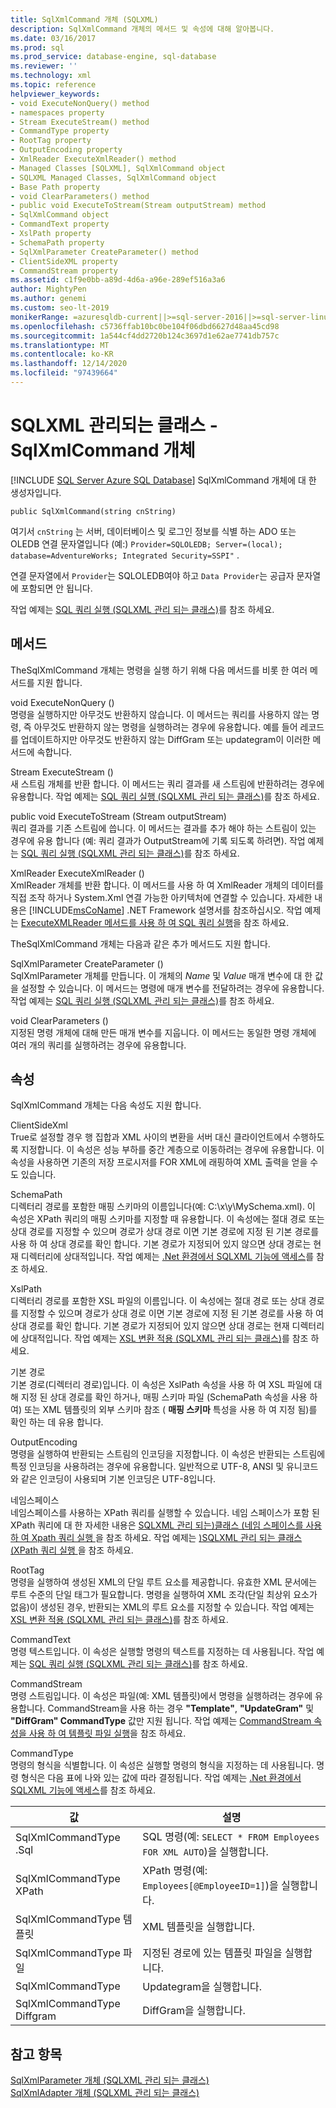 ```yaml
---
title: SqlXmlCommand 개체 (SQLXML)
description: SqlXmlCommand 개체의 메서드 및 속성에 대해 알아봅니다.
ms.date: 03/16/2017
ms.prod: sql
ms.prod_service: database-engine, sql-database
ms.reviewer: ''
ms.technology: xml
ms.topic: reference
helpviewer_keywords:
- void ExecuteNonQuery() method
- namespaces property
- Stream ExecuteStream() method
- CommandType property
- RootTag property
- OutputEncoding property
- XmlReader ExecuteXmlReader() method
- Managed Classes [SQLXML], SqlXmlCommand object
- SQLXML Managed Classes, SqlXmlCommand object
- Base Path property
- void ClearParameters() method
- public void ExecuteToStream(Stream outputStream) method
- SqlXmlCommand object
- CommandText property
- XslPath property
- SchemaPath property
- SqlXmlParameter CreateParameter() method
- ClientSideXML property
- CommandStream property
ms.assetid: c1f9e0bb-a89d-4d6a-a96e-289ef516a3a6
author: MightyPen
ms.author: genemi
ms.custom: seo-lt-2019
monikerRange: =azuresqldb-current||>=sql-server-2016||>=sql-server-linux-2017||=azuresqldb-mi-current
ms.openlocfilehash: c5736ffab10bc0be104f06dbd6627d48aa45cd98
ms.sourcegitcommit: 1a544cf4dd2720b124c3697d1e62ae7741db757c
ms.translationtype: MT
ms.contentlocale: ko-KR
ms.lasthandoff: 12/14/2020
ms.locfileid: "97439664"
---
```

# <a name="sqlxml-managed-classes---sqlxmlcommand-object"></a>SQLXML 관리되는 클래스 - SqlXmlCommand 개체
[!INCLUDE [SQL Server Azure SQL Database](../../../includes/applies-to-version/sql-asdb.md)]
  SqlXmlCommand 개체에 대 한 생성자입니다.  
  
```  
public SqlXmlCommand(string cnString)  
```  
  
 여기서 `cnString` 는 서버, 데이터베이스 및 로그인 정보를 식별 하는 ADO 또는 OLEDB 연결 문자열입니다 (예:) `Provider=SQLOLEDB; Server=(local); database=AdventureWorks; Integrated Security=SSPI"` .  
  
 연결 문자열에서 `Provider`는 SQLOLEDB여야 하고 `Data Provider`는 공급자 문자열에 포함되면 안 됩니다.  
  
 작업 예제는 [SQL 쿼리 실행 &#40;SQLXML 관리 되는 클래스&#41;](../../../relational-databases/sqlxml-annotated-xsd-schemas-xpath-queries/net-framework-classes/executing-sql-queries-sqlxml-managed-classes.md)를 참조 하세요.  
  
## <a name="methods"></a>메서드  
 TheSqlXmlCommand 개체는 명령을 실행 하기 위해 다음 메서드를 비롯 한 여러 메서드를 지원 합니다.  
  
 void ExecuteNonQuery ()  
 명령을 실행하지만 아무것도 반환하지 않습니다. 이 메서드는 쿼리를 사용하지 않는 명령, 즉 아무것도 반환하지 않는 명령을 실행하려는 경우에 유용합니다. 예를 들어 레코드를 업데이트하지만 아무것도 반환하지 않는 DiffGram 또는 updategram이 이러한 메서드에 속합니다.  
  
 Stream ExecuteStream ()  
 새 스트림 개체를 반환 합니다. 이 메서드는 쿼리 결과를 새 스트림에 반환하려는 경우에 유용합니다. 작업 예제는 [SQL 쿼리 실행 &#40;SQLXML 관리 되는 클래스&#41;](../../../relational-databases/sqlxml-annotated-xsd-schemas-xpath-queries/net-framework-classes/executing-sql-queries-sqlxml-managed-classes.md)를 참조 하세요.  
  
 public void ExecuteToStream (Stream outputStream)  
 쿼리 결과를 기존 스트림에 씁니다. 이 메서드는 결과를 추가 해야 하는 스트림이 있는 경우에 유용 합니다 (예: 쿼리 결과가 OutputStream에 기록 되도록 하려면). 작업 예제는 [SQL 쿼리 실행 &#40;SQLXML 관리 되는 클래스&#41;](../../../relational-databases/sqlxml-annotated-xsd-schemas-xpath-queries/net-framework-classes/executing-sql-queries-sqlxml-managed-classes.md)를 참조 하세요.  
  
 XmlReader ExecuteXmlReader ()  
 XmlReader 개체를 반환 합니다. 이 메서드를 사용 하 여 XmlReader 개체의 데이터를 직접 조작 하거나 System.Xml 연결 가능한 아키텍처에 연결할 수 있습니다. 자세한 내용은 [!INCLUDE[msCoName](../../../includes/msconame-md.md)] .NET Framework 설명서를 참조하십시오. 작업 예제는 [ExecuteXMLReader 메서드를 사용 하 여 SQL 쿼리 실행](../../../relational-databases/sqlxml-annotated-xsd-schemas-xpath-queries/net-framework-classes/executing-sql-queries-by-using-the-executexmlreader-method.md)을 참조 하세요.  
  
 TheSqlXmlCommand 개체는 다음과 같은 추가 메서드도 지원 합니다.  
  
 SqlXmlParameter CreateParameter ()  
 SqlXmlParameter 개체를 만듭니다. 이 개체의 *Name* 및 *Value* 매개 변수에 대 한 값을 설정할 수 있습니다. 이 메서드는 명령에 매개 변수를 전달하려는 경우에 유용합니다. 작업 예제는 [SQL 쿼리 실행 &#40;SQLXML 관리 되는 클래스&#41;](../../../relational-databases/sqlxml-annotated-xsd-schemas-xpath-queries/net-framework-classes/executing-sql-queries-sqlxml-managed-classes.md)를 참조 하세요.  
  
 void ClearParameters ()  
 지정된 명령 개체에 대해 만든 매개 변수를 지웁니다. 이 메서드는 동일한 명령 개체에 여러 개의 쿼리를 실행하려는 경우에 유용합니다.  
  
## <a name="properties"></a>속성  
 SqlXmlCommand 개체는 다음 속성도 지원 합니다.  
  
 ClientSideXml  
 True로 설정할 경우 행 집합과 XML 사이의 변환을 서버 대신 클라이언트에서 수행하도록 지정합니다. 이 속성은 성능 부하를 중간 계층으로 이동하려는 경우에 유용합니다. 이 속성을 사용하면 기존의 저장 프로시저를 FOR XML에 래핑하여 XML 출력을 얻을 수도 있습니다.  
  
 SchemaPath  
 디렉터리 경로를 포함한 매핑 스키마의 이름입니다(예: C:\x\y\MySchema.xml). 이 속성은 XPath 쿼리의 매핑 스키마를 지정할 때 유용합니다. 이 속성에는 절대 경로 또는 상대 경로를 지정할 수 있으며 경로가 상대 경로 이면 기본 경로에 지정 된 기본 경로를 사용 하 여 상대 경로를 확인 합니다. 기본 경로가 지정되어 있지 않으면 상대 경로는 현재 디렉터리에 상대적입니다. 작업 예제는 [.Net 환경에서 SQLXML 기능에 액세스](../../../relational-databases/sqlxml-annotated-xsd-schemas-xpath-queries/net-framework-classes/accessing-sqlxml-functionality-in-the-net-environment.md)를 참조 하세요.  
  
 XslPath  
 디렉터리 경로를 포함한 XSL 파일의 이름입니다. 이 속성에는 절대 경로 또는 상대 경로를 지정할 수 있으며 경로가 상대 경로 이면 기본 경로에 지정 된 기본 경로를 사용 하 여 상대 경로를 확인 합니다. 기본 경로가 지정되어 있지 않으면 상대 경로는 현재 디렉터리에 상대적입니다. 작업 예제는 [XSL 변환 적용 &#40;SQLXML 관리 되는 클래스&#41;](../../../relational-databases/sqlxml-annotated-xsd-schemas-xpath-queries/net-framework-classes/applying-an-xsl-transformation-sqlxml-managed-classes.md)를 참조 하세요.  
  
 기본 경로  
 기본 경로(디렉터리 경로)입니다. 이 속성은 XslPath 속성을 사용 하 여 XSL 파일에 대해 지정 된 상대 경로를 확인 하거나, 매핑 스키마 파일 (SchemaPath 속성을 사용 하 여) 또는 XML 템플릿의 외부 스키마 참조 ( **매핑 스키마** 특성을 사용 하 여 지정 됨)를 확인 하는 데 유용 합니다.  
  
 OutputEncoding  
 명령을 실행하여 반환되는 스트림의 인코딩을 지정합니다. 이 속성은 반환되는 스트림에 특정 인코딩을 사용하려는 경우에 유용합니다. 일반적으로 UTF-8, ANSI 및 유니코드와 같은 인코딩이 사용되며 기본 인코딩은 UTF-8입니다.  
  
 네임스페이스  
 네임스페이스를 사용하는 XPath 쿼리를 실행할 수 있습니다. 네임 스페이스가 포함 된 XPath 쿼리에 대 한 자세한 내용은 [SQLXML 관리 되는&#41;클래스 &#40;네임 스페이스를 사용 하 여 Xpath 쿼리 실행 ](../../../relational-databases/sqlxml-annotated-xsd-schemas-xpath-queries/net-framework-classes/executing-xpath-queries-with-namespaces-sqlxml-managed-classes.md)을 참조 하세요. 작업 예제는 [&#41;SQLXML 관리 되는 클래스 &#40;XPath 쿼리 실행 ](../../../relational-databases/sqlxml-annotated-xsd-schemas-xpath-queries/net-framework-classes/executing-xpath-queries-sqlxml-managed-classes.md)을 참조 하세요.  
  
 RootTag  
 명령을 실행하여 생성된 XML의 단일 루트 요소를 제공합니다. 유효한 XML 문서에는 루트 수준의 단일 태그가 필요합니다. 명령을 실행하여 XML 조각(단일 최상위 요소가 없음)이 생성된 경우, 반환되는 XML의 루트 요소를 지정할 수 있습니다. 작업 예제는 [XSL 변환 적용 &#40;SQLXML 관리 되는 클래스&#41;](../../../relational-databases/sqlxml-annotated-xsd-schemas-xpath-queries/net-framework-classes/applying-an-xsl-transformation-sqlxml-managed-classes.md)를 참조 하세요.  
  
 CommandText  
 명령 텍스트입니다. 이 속성은 실행할 명령의 텍스트를 지정하는 데 사용됩니다. 작업 예제는 [SQL 쿼리 실행 &#40;SQLXML 관리 되는 클래스&#41;](../../../relational-databases/sqlxml-annotated-xsd-schemas-xpath-queries/net-framework-classes/executing-sql-queries-sqlxml-managed-classes.md)를 참조 하세요.  
  
 CommandStream  
 명령 스트림입니다. 이 속성은 파일(예: XML 템플릿)에서 명령을 실행하려는 경우에 유용합니다. CommandStream을 사용 하는 경우 **"Template"**, **"UpdateGram"** 및 **"DiffGram" CommandType** 값만 지원 됩니다. 작업 예제는 [CommandStream 속성을 사용 하 여 템플릿 파일 실행](../../../relational-databases/sqlxml-annotated-xsd-schemas-xpath-queries/net-framework-classes/executing-template-files-by-using-the-commandstream-property.md)을 참조 하세요.  
  
 CommandType  
 명령의 형식을 식별합니다. 이 속성은 실행할 명령의 형식을 지정하는 데 사용됩니다. 명령 형식은 다음 표에 나와 있는 값에 따라 결정됩니다. 작업 예제는 [.Net 환경에서 SQLXML 기능에 액세스](../../../relational-databases/sqlxml-annotated-xsd-schemas-xpath-queries/net-framework-classes/accessing-sqlxml-functionality-in-the-net-environment.md)를 참조 하세요.  
  
|값|설명|  
|-----------|-----------------|  
|SqlXmlCommandType .Sql|SQL 명령(예: `SELECT * FROM Employees FOR XML AUTO`)을 실행합니다.|  
|SqlXmlCommandType XPath|XPath 명령(예: `Employees[@EmployeeID=1]`)을 실행합니다.|  
|SqlXmlCommandType 템플릿|XML 템플릿을 실행합니다.|  
|SqlXmlCommandType 파일|지정된 경로에 있는 템플릿 파일을 실행합니다.|  
|SqlXmlCommandType|Updategram을 실행합니다.|  
|SqlXmlCommandType Diffgram|DiffGram을 실행합니다.|  
  
## <a name="see-also"></a>참고 항목  
 [SqlXmlParameter 개체 &#40;SQLXML 관리 되는 클래스&#41;](../../../relational-databases/sqlxml-annotated-xsd-schemas-xpath-queries/net-framework-classes/sqlxml-managed-classes-sqlxmlparameter-object.md)   
 [SqlXmlAdapter 개체 &#40;SQLXML 관리 되는 클래스&#41;](../../../relational-databases/sqlxml-annotated-xsd-schemas-xpath-queries/net-framework-classes/sqlxml-managed-classes-sqlxmladapter-object.md)  
  
  
